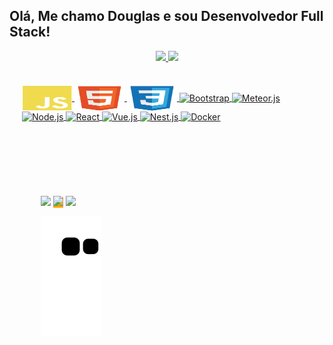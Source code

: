 ## Olá, Me chamo Douglas e sou Desenvolvedor Full Stack!
<div align="center">
  <a href="https://github.com/pchi4">
  <img width:'250px' height="180em" src="https://github-readme-stats.vercel.app/api?username=pchi4&show_icons=true&theme=dracula&include_all_commits=true&count_private=true"/>
  <img width:'250px' height="180em" src="https://github-readme-stats.vercel.app/api/top-langs/?username=pchi4&layout=compact&langs_count=7&theme=dracula"/>
</div> <br>
  
<div style="padding: 20px; margin: 0 auto;">
  <img align="center" alt="JavaScript" height="40" width="80" src="https://raw.githubusercontent.com/devicons/devicon/master/icons/javascript/javascript-plain.svg">
  <img align="center" alt="HTML" height="40" width="80" src="https://raw.githubusercontent.com/devicons/devicon/master/icons/html5/html5-original.svg">
  <img align="center" alt="CSS" height="40" width="80" src="https://raw.githubusercontent.com/devicons/devicon/master/icons/css3/css3-original.svg">
  <img align="center" alt="Bootstrap" height="40" width="80" src="https://cdn.jsdelivr.net/gh/devicons/devicon/icons/bootstrap/bootstrap-plain.svg"/>
  <img align="center" alt="Meteor.js" height="40" width="80" src="https://cdn.jsdelivr.net/gh/devicons/devicon/icons/meteor/meteor-original.svg"/>
  <img align="center" alt="Node.js" height="40" width="80" src="https://cdn.jsdelivr.net/gh/devicons/devicon/icons/nodejs/nodejs-original.svg"/>
  <img  align="center" alt="React" height="40" width="80" src="https://cdn.jsdelivr.net/gh/devicons/devicon/icons/react/react-original.svg"/>
  <img  align="center" alt="Vue.js" height="40" width="80" src="https://cdn.jsdelivr.net/gh/devicons/devicon/icons/vuejs/vuejs-original.svg"/>
  <img  align="center" alt="Nest.js" height="40" width="80" src="https://cdn.jsdelivr.net/gh/devicons/devicon/icons/nestjs/nestjs-plain.svg"/>
  <img  align="center" alt="Docker" height="40" width="80" src="https://cdn.jsdelivr.net/gh/devicons/devicon/icons/docker/docker-original.svg"/>
  <link align="center" alt="Javascript" height="40" width="80"rel="stylesheet" href="https://cdn.jsdelivr.net/gh/devicons/devicon@v2.14.0/devicon.min.css">
</div><br> <br>
 
<div style="padding: 50px; margin: 0 auto;"> 
  
  <a align="center" href="" target="_blank"><img src="https://img.shields.io/badge/Discord-7289DA?style=for-the-badge&logo=discord&logoColor=white" target="_blank"></a> 
  <a align="center" style="background-color: orange;" href=""><img src="https://img.shields.io/badge/-Gmail-%23333?style=for-the-badge&logo=gmail&logoColor=white" target="_blank"></a>
  <a align="center" href="https://www.linkedin.com/in/douglas-lopes-336614208/" target="_blank"><img src="https://img.shields.io/badge/-LinkedIn-%230077B5?style=for-the-badge&logo=linkedin&logoColor=white" target="_blank"></a> 
 
  ![Snake animation](https://github.com/rafaballerini/rafaballerini/blob/output/github-contribution-grid-snake.svg)
 
</div>
